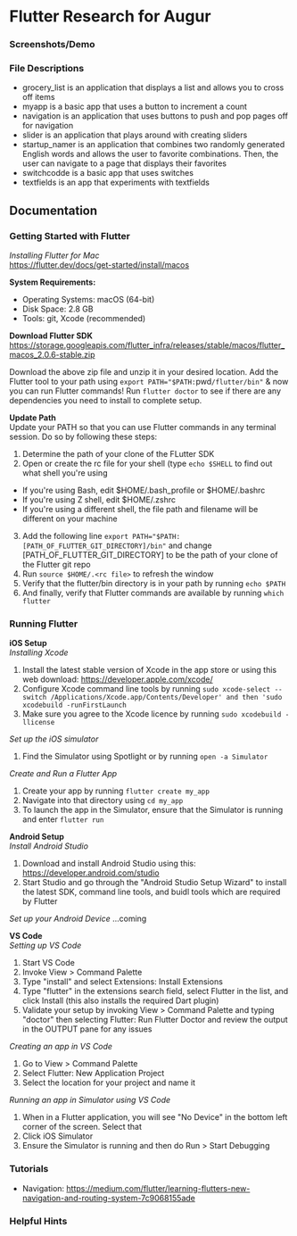 # Flutter Research for Augur

### Screenshots/Demo

### File Descriptions
- grocery_list is an application that displays a list and allows you to cross off items
- myapp is a basic app that uses a button to increment a count
- navigation is an application that uses buttons to push and pop pages off for navigation
- slider is an application that plays around with creating sliders
- startup_namer is an application that combines two randomly generated English words and allows the user to favorite combinations. Then, the user can navigate to a page that displays their favorites
- switchcodde is a basic app that uses switches
- textfields is an app that experiments with textfields

## Documentation

### Getting Started with Flutter

*Installing Flutter for Mac*  
https://flutter.dev/docs/get-started/install/macos

**System Requirements:**  
- Operating Systems:  macOS (64-bit)
- Disk Space: 2.8 GB
- Tools: git, Xcode (recommended)  

**Download Flutter SDK**  
https://storage.googleapis.com/flutter_infra/releases/stable/macos/flutter_macos_2.0.6-stable.zip  

Download the above zip file and unzip it in your desired location. Add the Flutter tool to your path using `export PATH="$PATH:`pwd`/flutter/bin"` & now you can run Flutter commands! Run `flutter doctor` to see if there are any dependencies you need to install to complete setup.  

**Update Path**  
Update your PATH so that you can use Flutter commands in any terminal session. Do so by following these steps:  
1. Determine the path of your clone of the FLutter SDK
2. Open or create the rc file for your shell (type `echo $SHELL` to find out what shell you're using
- If you're using Bash, edit $HOME/.bash_profile or $HOME/.bashrc
- If you're using Z shell, edit $HOME/.zshrc
- If you're using a different shell, the file path and filename will be different on your machine
3. Add the following line `export PATH="$PATH:[PATH_OF_FLUTTER_GIT_DIRECTORY]/bin"` and change [PATH_OF_FLUTTER_GIT_DIRECTORY] to be the path of your clone of the Flutter git repo
4. Run `source $HOME/.<rc file>` to refresh the window
5. Verify that the flutter/bin directory is in your path by running `echo $PATH`
6. And finally, verify that Flutter commands are available by running `which flutter`  


### Running Flutter
**iOS Setup**  
*Installing Xcode*
1. Install the latest stable version of Xcode in the app store or using this web download: https://developer.apple.com/xcode/
2. Configure Xcode command line tools by running `sudo xcode-select --switch /Applications/Xcode.app/Contents/Developer' and then 'sudo xcodebuild -runFirstLaunch`
3. Make sure you agree to the Xcode licence by running `sudo xcodebuild -llicense`  

*Set up the iOS simulator*
1. Find the Simulator using Spotlight or by running `open -a Simulator`  

*Create and Run a Flutter App*
1. Create your app by running `flutter create my_app`
2. Navigate into that directory using `cd my_app`
3. To launch the app in the Simulator, ensure that the Simulator is running and enter `flutter run`  

**Android Setup**  
*Install Android Studio*
1. Download and install Android Studio using this: https://developer.android.com/studio
2. Start Studio and go through the "Android Studio Setup Wizard" to install the latest SDK, command line tools, and buidl tools which are required by Flutter  

*Set up your Android Device*
...coming  

**VS Code**  
*Setting up VS Code*
1. Start VS Code
2. Invoke View > Command Palette
3. Type "install" and select Extensions: Install Extensions
4. Type "flutter" in the extensions search field, select Flutter in the list, and click Install (this also installs the required Dart plugin)
5. Validate your setup by invoking View > Command Palette and typing "doctor" then selecting Flutter: Run Flutter Doctor and review the output in the OUTPUT pane for any issues  

*Creating an app in VS Code*
1. Go to View > Command Palette
2. Select Flutter: New Application Project
3. Select the location for your project and name it

*Running an app in Simulator using VS Code*
1. When in a Flutter application, you will see "No Device" in the bottom left corner of the screen. Select that
2. Click iOS Simulator
3. Ensure the Simulator is running and then do Run > Start Debugging


### Tutorials
- Navigation: https://medium.com/flutter/learning-flutters-new-navigation-and-routing-system-7c9068155ade

### Helpful Hints
